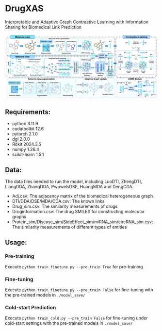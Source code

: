 # DrugXAS
Interpretable and Adaptive Graph Contrastive Learning with Information Sharing for Biomedical Link Prediction

<p align="center">
  <img src='./assets/Architecture.png' width="800">
</p>

## Requirements:
- python 3.11.9
- cudatoolkit 12.6
- pytorch 2.1.0
- dgl 2.0.0
- Rdkit 2024.3.5 
- numpy 1.26.4
- scikit-learn 1.5.1

## Data:
The data files needed to run the model, including LuoDTI, ZhengDTI, LiangDDA, ZhangDDA, PwuwelsDSE, HuangMDA and DengCDA.
- Adj.csv: The adjacency matrix of the biomedical heterogeneous graph
- DTI/DDA/DSE/MDA/CDA.csv: The known links
- Drug_sim.csv: The similarity measurements of drugs
- Druginformation.csv: The drug SMILES for constructing molecular graphs
- Protein_sim/Disease_sim/SideEffect_sim/miRNA_sim/circRNA_sim.csv: The similarity measurements of different types of entities

## Usage:
### Pre-training
Execute ```python train_finetune.py --pre_train True``` for pre-training
### Fine-tuning
Execute ```python train_finetune.py --pre_train False``` for fine-tuning with the pre-trained models in ```./model_save/```
### Cold-start Prediction
Execute ```python train_cold.py --pre_train False``` for fine-tuning under cold-start settings with the pre-trained models in ```./model_save/```
